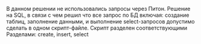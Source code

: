 В данном решении не использовались запросы через Питон.
Решение на SQL, в связи с чем решил что все запрос по БД включая: 
создание таблиц, заполнение данными, и выполнение select-запросов допустимо сделать в одном скрипт-файле.
Скрипт разделен соответствующими Разделами: create, insert, select


 